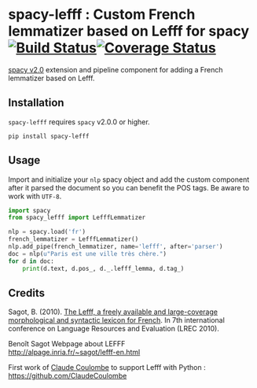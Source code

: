 # spacy-lefff : Custom French lemmatizer based on Lefff for spacy [![Build Status](https://travis-ci.org/sammous/spacy-lefff.svg?branch=master)](https://travis-ci.org/sammous/spacy-lefff)[![Coverage Status](https://codecov.io/gh/sammous/spacy-lefff/badge.svg?branch=master)](https://codecov.io/gh/sammous/spacy-lefff?branch=master)

[spacy v2.0](https://spacy.io/usage/v2) extension and pipeline component for adding a French lemmatizer based on Lefff.

## Installation

`spacy-lefff` requires `spacy` v2.0.0 or higher.

```
pip install spacy-lefff
```

## Usage

Import and initialize your `nlp` spacy object and add the custom component after it parsed the document so you can benefit the POS tags.
Be aware to work with `UTF-8`.

```python
import spacy
from spacy_lefff import LefffLemmatizer

nlp = spacy.load('fr')
french_lemmatizer = LefffLemmatizer()
nlp.add_pipe(french_lemmatizer, name='lefff', after='parser')
doc = nlp(u"Paris est une ville très chère.")
for d in doc:
    print(d.text, d.pos_, d._.lefff_lemma, d.tag_)
```
## Credits

Sagot, B. (2010). [The Lefff, a freely available and large-coverage morphological and syntactic lexicon for French](https://hal.inria.fr/inria-00521242/). In 7th international conference on Language Resources and Evaluation (LREC 2010).

Benoît Sagot Webpage about LEFFF<br/>
http://alpage.inria.fr/~sagot/lefff-en.html<br/>

First work of [Claude Coulombe](https://github.com/ClaudeCoulombe) to support Lefff with Python : https://github.com/ClaudeCoulombe
